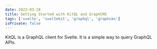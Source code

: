 ```yaml
---
date: 2022-03-18
title: Getting Started with KitQL and GraphCMS
tags: ['svelte', 'sveltekit', 'graphql', 'graphcms']
isPrivate: false
---
```


KitQL is a GraphQL client for Svelte. It is a simple way to query
GraphQL APIs.
